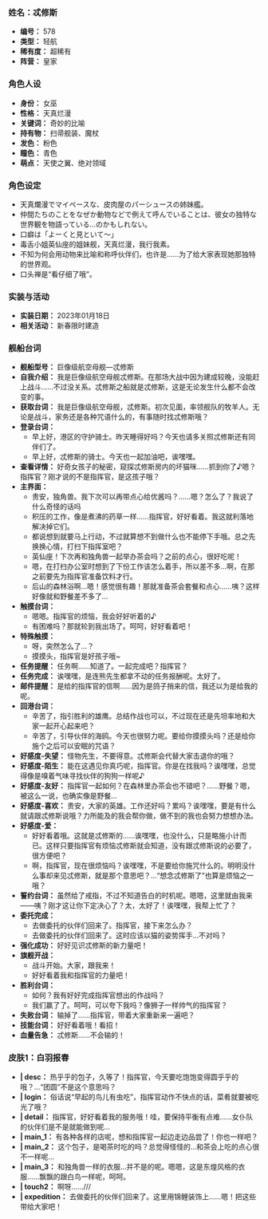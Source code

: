 ### 姓名：忒修斯
* **编号：** 578
* **类型：** 轻航
* **稀有度：** 超稀有
* **阵营：** 皇家


### 角色人设
* **身份：** 女巫
* **性格：** 天真烂漫
* **关键词：** 奇妙的比喻
* **持有物：** 扫帚舰装、魔杖
* **发色：** 粉色
* **瞳色：** 青色
* **萌点：** 天使之翼、绝对领域


### 角色设定
* 天真爛漫でマイペースな、皮肉屋のパーシュースの姉妹艦。
* 仲間たちのことをなぜか動物などで例えて呼んでいることは、彼女の独特な世界観を物語っている…のかもしれない。
* 口癖は「よーくと見といて～」
* 毒舌小姐英仙座的姐妹舰，天真烂漫，我行我素。
* 不知为何会用动物来比喻和称呼伙伴们，也许是……为了给大家表现她那独特的世界观。
* 口头禅是“看仔细了哦”。


### 实装与活动
* **实装日期：** 2023年01月18日
* **相关活动：** 新春限时建造


### 舰船台词
* **舰船型号：** 巨像级航空母舰—忒修斯
* **自我介绍：** 我是巨像级航空母舰忒修斯。在那场大战中因为建成较晚，没能赶上战斗……不过没关系。忒修斯之船就是忒修斯，这是无论发生什么都不会改变的事。
* **获取台词：** 我是巨像级航空母舰，忒修斯。初次见面，率领舰队的牧羊人。无论是战斗，家务还是各种咒语什么的，有事随时找忒修斯哦？
* **登录台词：**
  * 早上好，港区的守护骑士。昨天睡得好吗？今天也请多关照忒修斯还有同伴们了。
  * 早上好，忒修斯的骑士。今天也一起加油吧，诶嘿嘿。
* **查看详情：** 好奇女孩子的秘密，窥探忒修斯房内的坏猫咪……抓到你了♪嗯？指挥官？刚才说的不是指挥官，是这孩子哦？
* **主界面：**
  * 贵安，独角兽。我下次可以再带点心给优酱吗？……嗯？怎么了？我说了什么奇怪的话吗
  * 积压的工作，像是煮沸的药草一样……指挥官，好好看着。我这就利落地解决掉它们。
  * 都说想到就要马上行动，不过就算想不到做什么也不能停下手哦。总之先换换心情，打扫下指挥室吧？
  * 英仙座！下次再和独角兽一起举办茶会吗？之前的点心，很好吃呢！
  * 嗯，在打扫办公室时想到了下份工作该怎么着手，所以差不多…啊，在那之前要先为指挥官准备饮料才行。
  * 后山的森林浴啊…嗯！感觉很有趣！那就准备茶会套餐和点心……咦？这样好像就和野餐差不多了…
* **触摸台词：**
  * 嗯嗯。指挥官的烦恼，我会好好听着的♪
  * 有困难吗？那就轮到我出场了。呵呵，好好看着吧！
* **特殊触摸：**
  * 呀，突然怎么了…？
  * 摸摸头，指挥官是好孩子哦~
* **任务提醒：** 任务啊……知道了。一起完成吧？指挥官？
* **任务完成：** 诶嘿嘿，是连熊先生都拿不动的任务报酬呢。太好了。
* **邮件提醒：** 是给的指挥官的信啊……因为是鸽子捎来的信，我还以为是给我的呢。
* **回港台词：**
  * 辛苦了，指引胜利的雄鹰。总结作战也可以，不过现在还是先坦率地和大家一起开心起来吧？
  * 辛苦了，引导伙伴的海鸥。今天也很努力呢。要给你摸摸头吗？还是给你施个之后可以安眠的咒语？
* **好感度-失望：** 怪物先生，不要得意。忒修斯会代替大家击退你的哦？
* **好感度-陌生：** 能在这遇见你真巧呢，指挥官。你是在找我吗？诶嘿嘿，总觉得像是嗅着气味寻找伙伴的狗狗一样呢♪
* **好感度-友好：** 指挥官一起如何？在森林里办茶会也不错吧？……野餐？嗯，被这么一说，也确实像是野餐…
* **好感度-喜欢：** 贵安，大家的英雄。工作还好吗？累吗？诶嘿嘿，要是有什么就请跟忒修斯说哦？力所能及的我会帮你做，做不到的我也会努力想想办法。
* **好感度-爱：**
  * 好好看着哦。这就是忒修斯的……诶嘿嘿，也没什么，只是略施小计而已。这样只要指挥官有烦恼忒修斯就会知道，没有跟忒修斯说的必要了，很方便吧？
  * 啊，指挥官，现在很烦恼吗？诶嘿嘿，不是要给你施咒什么的。明明没什么事却来见忒修斯，就是那个意思吧？…“想念忒修斯了”也算是烦恼之一哦？
* **誓约台词：** 虽然给了戒指，不过不知道告白的时机呢。嗯嗯，这里就由我来——咦？刚才这让你下定决心了？太，太好了！诶嘿嘿，我帮上忙了？
* **委托完成：**
  * 去做委托的伙伴们回来了。指挥官，接下来怎么办？
  * 去做委托的伙伴们回来了。这时应该以猫的姿势挥手…不对吗？
* **强化成功：** 好好见识忒修斯的新力量吧！
* **旗舰开战：**
  * 战斗开始。大家，跟我来！
  * 好好看着我和指挥官的力量吧！
* **胜利台词：**
  * 如何？我有好好完成指挥官想出的作战吗？
  * 我们赢了了。呵呵，可以夸下我吗？像狮子一样帅气的指挥官？
* **失败台词：** 输掉了……指挥官，带着大家重新来一遍吧？
* **技能台词：** 好好看着哦！看招！
* **血量告急：** 忒修斯……不会输的！


### 皮肤1：白羽报春
* **| desc：** 热乎乎的包子，久等了！指挥官，今天要吃饱饱变得圆乎乎的哦？…“团圆”不是这个意思吗？
* **| login：** 俗话说“早起的鸟儿有虫吃”，指挥官动作不快点的话，菜肴就要被吃光了哦？
* **| detail：** 指挥官，好好看着我的服务哦！哇，要保持平衡有点难……女仆队的伙伴们是不是就能做到呢…
* **| main_1：** 有各种各样的店呢，想和指挥官一起边走边品尝了！你也一样吧？
* **| main_2：** 这个包子，是喝茶时吃的吗？总觉得怪怪的…和茶会上吃的点心很不一样呢…
* **| main_3：** 和独角兽一样的衣服…并不是的呢。嗯嗯，这是东煌风格的衣服……飘飘的跟白鸟一样呢，呵呵。
* **| touch2：** 啊呀……///
* **| expedition：** 去做委托的伙伴们回来了。这里用锦鲤装饰上……嗯！把这些带给大家吧！
